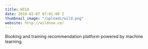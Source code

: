 ```yaml
---
title: WILD
date: 2018-02-07 07:01:00 Z
thumbnail_image: "/uploads/wild.png"
website: http://wildnow.co/
---
```


Booking and training recommendation platform powered by machine learning.